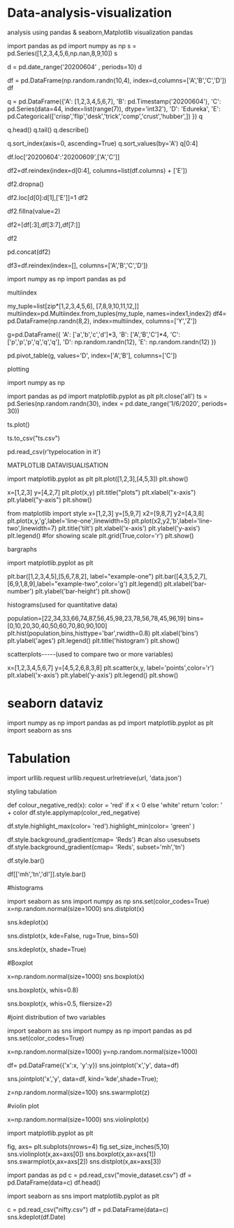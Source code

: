 # Data-analysis-visualization
analysis using pandas & seaborn,Matplotlib visualization
pandas


import pandas as pd
import numpy as np
s = pd.Series([1,2,3,4,5,6,np.nan,8,9,10])
s


d = pd.date_range('20200604' , periods=10)
d

df = pd.DataFrame(np.random.randn(10,4), index=d,columns=['A','B','C','D'])
df

q = pd.DataFrame({'A': [1,2,3,4,5,6,7],
                  'B': pd.Timestamp('20200604'),
                  'C': pd.Series(data=44, index=list(range(7)), dtype='int32'),
                  'D': 'Edureka',
                  'E': pd.Categorical(['crisp','flip','desk','trick','comp','crust','hubber',])
})
q


q.head()
q.tail()
q.describe()

q.sort_index(axis=0, ascending=True)
q.sort_values(by='A')
q[0:4] 



df.loc['20200604':'20200609',['A','C']]


df2=df.reindex(index=d[0:4], columns=list(df.columns) + ['E'])


df2.dropna()

df2.loc[d[0]:d[1],['E']]=1
df2

df2.fillna(value=2)


df2=[df[:3],df[3:7],df[7:]]

df2

pd.concat(df2)

df3=df.reindex(index=[], columns=['A','B','C','D'])

import numpy as np
import pandas as pd

multiindex

my_tuple=list[zip*[1,2,3,4,5,6], [7,8,9,10,11,12,]]
multiindex=pd.Multiindex.from_tuples(my_tuple, names=index1,index2)
df4= pd.DataFrame(np.randn(8,2), index=multiindex, columns=['Y','Z'])

g=pd.DataFrame({ 'A': ['a','b','c','d']*3,
                 'B': ['A','B','C']*4,
                'C': ['p','p','p','q','q','q'],
                'D': np.random.randn(12),
                'E': np.random.randn(12)
})

pd.pivot_table(g, values='D', index=['A','B'], columns=['C'])

plotting

import numpy as np

import pandas as pd
import matplotlib.pyplot as plt
plt.close('all')
ts = pd.Series(np.random.randn(30), index = pd.date_range('1/6/2020', periods= 30))

ts.plot()

ts.to_csv("ts.csv")

pd.read_csv(r'typelocation in it')

MATPLOTLIB
DATAVISUALISATION



import matplotlib.pyplot as plt
plt.plot([1,2,3],[4,5,3])
plt.show()

x=[1,2,3]
y=[4,2,7]
plt.plot(x,y)
plt.title("plots")
plt.xlabel("x-axis")
plt.ylabel("y-axis")
plt.show()

from matplotlib import style
x=[1,2,3]
y=[5,9,7]
x2=[9,8,7]
y2=[4,3,8]
plt.plot(x,y,'g',label='line-one',linewidth=5)
plt.plot(x2,y2,'b',label='line-two',linewidth=7)
plt.title('tilt')
plt.xlabel('x-axis')
plt.ylabel('y-axis')
plt.legend()     #for showing scale
plt.grid(True,color='r')
plt.show()

bargraphs


import matplotlib.pyplot as plt

plt.bar([1,2,3,4,5],[5,6,7,8,2], label="example-one")
plt.bar([4,3,5,2,7],[6,9,1,8,9],label="example-two",color='g')
plt.legend()
plt.xlabel('bar-number')
plt.ylabel('bar-height')
plt.show()

histograms(used for quantitative data)

population=[22,34,33,66,74,87,56,45,98,23,78,56,78,45,96,19]
bins=[0,10,20,30,40,50,60,70,80,90,100]
plt.hist(population,bins,histtype='bar',rwidth=0.8)
plt.xlabel('bins')
plt.ylabel('ages')
plt.legend()
plt.title('histogram')
plt.show()

scatterplots-----(used to compare two or more variables)


x=[1,2,3,4,5,6,7]
y=[4,5,2,6,8,3,8]
plt.scatter(x,y, label='points',color='r')
plt.xlabel('x-axis')
plt.ylabel('y-axis')
plt.legend()
plt.show()

# seaborn dataviz



import numpy as np
import pandas as pd
import matplotlib.pyplot as plt
import seaborn as sns


# Tabulation


import urllib.request
urllib.request.urlretrieve(url, 'data.json')

styling tabulation

def colour_negative_red(x):
    color = 'red' if x < 0 else 'white'
    return 'color: ' + color
df.style.applymap(color_red_negative)


df.style.highlight_max(color= 'red').highlight_min(color= 'green' )

df.style.background_gradient(cmap= 'Reds')
#can also usesubsets
df.style.background_gradient(cmap= 'Reds', subset='mh','tn')

df.style.bar()

df[['mh','tn','dl']].style.bar()

#histograms

import seaborn as sns
import numpy as np
sns.set(color_codes=True)
x=np.random.normal(size=1000)
sns.distplot(x)

sns.kdeplot(x)

sns.distplot(x, kde=False, rug=True, bins=50)

sns.kdeplot(x, shade=True)

#Boxplot

x=np.random.normal(size=1000)
sns.boxplot(x)

sns.boxplot(x, whis=0.8)

sns.boxplot(x,  whis=0.5, fliersize=2)



#joint distribution of two variables


import seaborn as sns
import numpy as np
import pandas as pd
sns.set(color_codes=True)

x=np.random.normal(size=1000)
y=np.random.normal(size=1000)


df= pd.DataFrame({'x':x, 'y':y})
sns.jointplot('x','y', data=df)

sns.jointplot('x','y', data=df, kind='kde',shade=True);

z=np.random.normal(size=100)
sns.swarmplot(z)

#violin plot

x=np.random.normal(size=1000)
sns.violinplot(x)

import matplotlib.pyplot as plt

fig, axs= plt.subplots(nrows=4)
fig.set_size_inches(5,10)
sns.violinplot(x,ax=axs[0])
sns.boxplot(x,ax=axs[1])
sns.swarmplot(x,ax=axs[2])
sns.distplot(x,ax=axs[3])

import pandas as pd
c = pd.read_csv("movie_dataset.csv")
df = pd.DataFrame(data=c)
df.head()



import seaborn as sns
import matplotlib.pyplot as plt

c = pd.read_csv("nifty.csv")
df = pd.DataFrame(data=c)
sns.kdeplot(df.Date)


